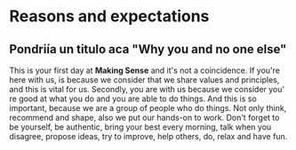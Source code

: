 # Reasons and expectations

## Pondriía un titulo aca "Why you and no one else"

This is your first day at **Making Sense** and it's not a coincidence. If you're here with us, is because we consider that we share values and principles, and this is vital for us. Secondly, you are with us because we consider you' re good at what you do and you are able to do things. And this is so important, because we are a group of people who do things. Not only think, recommend and shape, also we put our hands-on to work. Don't forget to be yourself, be authentic, bring your best every morning, talk when you disagree, propose ideas, try to improve, help others, do, relax and have fun.

